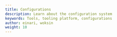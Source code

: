 ```yaml
---
title: Configurations
description: Learn about the configuration system
keywords: Tools, tooling platform, configurations
author: einari, woksin
weight: 10
---
```


